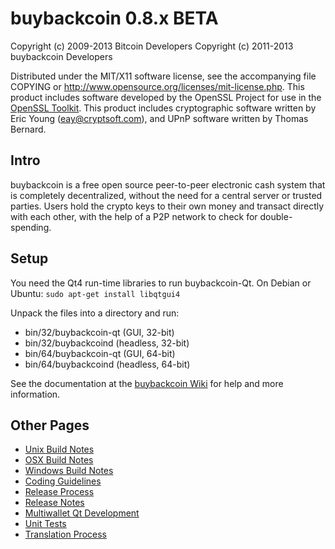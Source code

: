 buybackcoin 0.8.x BETA
====================

Copyright (c) 2009-2013 Bitcoin Developers
Copyright (c) 2011-2013 buybackcoin Developers

Distributed under the MIT/X11 software license, see the accompanying
file COPYING or http://www.opensource.org/licenses/mit-license.php.
This product includes software developed by the OpenSSL Project for use in the [OpenSSL Toolkit](http://www.openssl.org/). This product includes
cryptographic software written by Eric Young ([eay@cryptsoft.com](mailto:eay@cryptsoft.com)), and UPnP software written by Thomas Bernard.


Intro
---------------------
buybackcoin is a free open source peer-to-peer electronic cash system that is
completely decentralized, without the need for a central server or trusted
parties.  Users hold the crypto keys to their own money and transact directly
with each other, with the help of a P2P network to check for double-spending.


Setup
---------------------
You need the Qt4 run-time libraries to run buybackcoin-Qt. On Debian or Ubuntu:
	`sudo apt-get install libqtgui4`

Unpack the files into a directory and run:

- bin/32/buybackcoin-qt (GUI, 32-bit)
- bin/32/buybackcoind (headless, 32-bit)
- bin/64/buybackcoin-qt (GUI, 64-bit)
- bin/64/buybackcoind (headless, 64-bit)

See the documentation at the [buybackcoin Wiki](http://buybackcoin.info)
for help and more information.


Other Pages
---------------------
- [Unix Build Notes](build-unix.md)
- [OSX Build Notes](build-osx.md)
- [Windows Build Notes](build-msw.md)
- [Coding Guidelines](coding.md)
- [Release Process](release-process.md)
- [Release Notes](release-notes.md)
- [Multiwallet Qt Development](multiwallet-qt.md)
- [Unit Tests](unit-tests.md)
- [Translation Process](translation_process.md)
